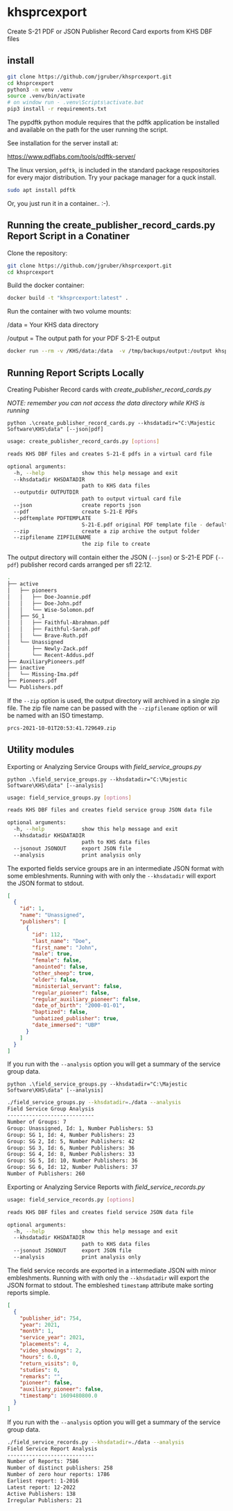 # khsprcexport
Create S-21 PDF or JSON Publisher Record Card exports from KHS DBF files

## install

```bash
git clone https://github.com/jgruber/khsprcexport.git
cd khsprcexport
python3 -m venv .venv
source .venv/bin/activate
# on window run - .venv\Scripts\activate.bat
pip3 install -r requirements.txt
```

The pypdftk python module requires that the pdftk application be installed and available on the path for the user running the script.

See installation for the server install at:

https://www.pdflabs.com/tools/pdftk-server/

The linux version, `pdftk`, is included in the standard package respositories for every major distribution. Try your package manager for a quck install. 

```bash
sudo apt install pdftk
```

Or, you just run it in a container.. :-).

## Running the create_publisher_record_cards.py Report Script in a Conatiner

Clone the repository:

```bash
git clone https://github.com/jgruber/khsprcexport.git
cd khsprcexport
```

Build the docker container:

```bash
docker build -t "khsprcexport:latest" .
```

Run the container with two volume mounts:

/data = Your KHS data directory

/output = The output path for your PDF S-21-E output

```bash
docker run --rm -v /KHS/data:/data  -v /tmp/backups/output:/output khsprcexport:latest
```

## Running Report Scripts Locally

Creating Pubisher Record cards with *create_publisher_record_cards.py*

*NOTE: remember you can not access the data directory while KHS is running*

`python .\create_publisher_record_cards.py --khsdatadir="C:\Majestic Software\KHS\data" [--json|pdf]`

```bash
usage: create_publisher_record_cards.py [options]

reads KHS DBF files and creates S-21-E pdfs in a virtual card file

optional arguments:
  -h, --help            show this help message and exit
  --khsdatadir KHSDATADIR
                        path to KHS data files
  --outputdir OUTPUTDIR
                        path to output virtual card file
  --json                create reports json
  --pdf                 create S-21-E PDFs
  --pdftemplate PDFTEMPLATE
                        S-21-E.pdf original PDF template file - default is ./templates/S-21_E.pdf
  --zip                 create a zip archive the output folder
  --zipfilename ZIPFILENAME
                        the zip file to create
```

The output directory will contain either the JSON (`--json`) or S-21-E PDF (`--pdf`) publisher record cards arranged per sfl 22:12.

```bash
.
├── active
│   ├── pioneers
│   │   ├── Doe-Joannie.pdf
│   │   ├── Doe-John.pdf
│   │   └── Wise-Solomon.pdf
│   ├── SG_1
│   │   ├── Faithful-Abrahman.pdf
│   │   ├── Faithful-Sarah.pdf
│   │   └── Brave-Ruth.pdf
│   └── Unassigned
│       ├── Newly-Zack.pdf
│       └── Recent-Addus.pdf
├── AuxiliaryPioneers.pdf
├── inactive
│   └── Missing-Ima.pdf
├── Pioneers.pdf
└── Publishers.pdf
```

If the `--zip` option is used, the output directory will archived in a single zip file. The zip file name can be passed with the `--zipfilename` option or will be named with an ISO timestamp.

```bash
prcs-2021-10-01T20:53:41.729649.zip
```

## Utility modules

Exporting or Analyzing Service Groups with *field_service_groups.py*

`python .\field_service_groups.py --khsdatadir="C:\Majestic Software\KHS\data" [--analysis]`

```bash
usage: field_service_groups.py [options]

reads KHS DBF files and creates field service group JSON data file

optional arguments:
  -h, --help            show this help message and exit
  --khsdatadir KHSDATADIR
                        path to KHS data files
  --jsonout JSONOUT     export JSON file
  --analysis            print analysis only
```

The exported fields service groups are in an intermediate JSON format with some embleshments. Running with with only the `--khsdatadir` will export the JSON format to stdout.

```json
[
  {
    "id": 1,
    "name": "Unassigned",
    "publishers": [
      {
        "id": 112,
        "last_name": "Doe",
        "first_name": "John",
        "male": true,
        "female": false,
        "anointed": false,
        "other_sheep": true,
        "elder": false,
        "ministerial_servant": false,
        "regular_pioneer": false,
        "regular_auxiliary_pioneer": false,
        "date_of_birth": "2000-01-01",
        "baptized": false,
        "unbatized_publisher": true,
        "date_immersed": "UBP"
      }
    ]
  }  
]
```

If you run with the `--analysis` option you will get a summary of the service group data.

`python .\field_service_groups.py --khsdatadir="C:\Majestic Software\KHS\data" [--analysis]`

```bash
./field_service_groups.py --khsdatadir=./data --analysis
Field Service Group Analysis
----------------------------
Number of Groups: 7
Group: Unassigned, Id: 1, Number Publishers: 53
Group: SG 1, Id: 4, Number Publishers: 23
Group: SG 2, Id: 5, Number Publishers: 42
Group: SG 3, Id: 6, Number Publishers: 36
Group: SG 4, Id: 8, Number Publishers: 33
Group: SG 5, Id: 10, Number Publishers: 36
Group: SG 6, Id: 12, Number Publishers: 37
Number of Publishers: 260

```

Exporting or Analyzing Service Reports with *field_service_records.py*

```bash
usage: field_service_records.py [options]

reads KHS DBF files and creates field service JSON data file

optional arguments:
  -h, --help            show this help message and exit
  --khsdatadir KHSDATADIR
                        path to KHS data files
  --jsonout JSONOUT     export JSON file
  --analysis            print analysis only
```

The field service records are exported in a intermediate JSON with minor embleshments. Running with with only the `--khsdatadir` will export the JSON format to stdout. The embleshed `timestamp` attribute make sorting reports simple.

```json
[
  {
    "publisher_id": 754,
    "year": 2021,
    "month": 1,
    "service_year": 2021,
    "placements": 4,
    "video_showings": 2,
    "hours": 6.0,
    "return_visits": 0,
    "studies": 0,
    "remarks": "",
    "pioneer": false,
    "auxiliary_pioneer": false,
    "timestamp": 1609480800.0
  }
]
```

If you run with the `--analysis` option you will get a summary of the service group data.

```bash
./field_service_records.py --khsdatadir=./data --analysis
Field Service Report Analysis
----------------------------
Number of Reports: 7586
Number of distinct publishers: 258
Number of zero hour reports: 1786
Earliest report: 1-2016
Latest report: 12-2022
Active Publishers: 138
Irregular Publishers: 21
```
